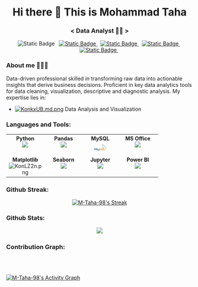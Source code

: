 <h1 align="center">Hi there 👋 This is Mohammad Taha</h1>

<h3 align="center"><strong>< Data Analyst 👨‍💻 ></strong></h3>

<div align="center">
  <a href="https://www.linkedin.com/in/mohammadtaha-businessanalytics/" style="text-decoration: none;">
    <img alt="Static Badge" src="https://img.shields.io/badge/Linkedin-blue?style=for-the-badge">
  </a>&nbsp;
  <a href="https://www.kaggle.com/mohammadtaha2024/code">
    <img alt="Static Badge" src="https://img.shields.io/badge/Kaggle-lightblue?style=for-the-badge">
  </a>&nbsp;
  <a href="https://medium.com/me/stories/public">
    <img alt="Static Badge" src="https://img.shields.io/badge/Medium-black?style=for-the-badge">
  </a>&nbsp;
    <a href="https://www.upwork.com/freelancers/~01158dbad6fc20cf59">
    <img alt="Static Badge" src="https://img.shields.io/badge/Upwork-black?style=for-the-badge">
  </a>&nbsp;
    <a href="https://www.fiverr.com/taha_mohammad?public_mode=true">
    <img alt="Static Badge" src="https://img.shields.io/badge/Fiverr-green haze?style=for-the-badge">
  </a>&nbsp;
</div>

### About me 🙋🏻‍♂️<br>

Data-driven professional skilled in transforming raw data into actionable insights that derive business decisions. Proficient in key data analytics tools for data cleaning, visualization, descriptive and diagnostic analysis. My expertise lies in:

- <a href="https://freeimage.host/i/KonkxUB"><img src="https://iili.io/KonkxUB.md.png" alt="KonkxUB.md.png" width="30" height = "30" border="0"></a> Data Analysis and Visualization

### Languages and Tools:


<table width="340px" align="center">
    <tbody>
        <tr valign="top">
            <td width="80px" align="center">
            <span><strong>Python</strong></span><br>
            <img height="32px" src="https://cdn.jsdelivr.net/gh/devicons/devicon/icons/python/python-original.svg">
            </td>
            <td width="90px" align="center">
            <span><strong>Pandas</strong></span><br>
            <img height="32px" src="https://cdn.jsdelivr.net/gh/devicons/devicon/icons/pandas/pandas-original-wordmark.svg">
            </td>
           <td width="80px" align="center">
            <span><strong>MySQL</strong></span><br>
            <img height="32px" src="https://github.com/devicons/devicon/blob/master/icons/mysql/mysql-original-wordmark.svg">
            <td width="80px" align="center">
            <span><strong>MS Office</strong></span><br>
            <img height="32px" src="https://user-images.githubusercontent.com/64362437/187420204-0e96ffdb-d87d-405c-b37b-722bb8cca027.png">
            </td>
        </tr>
        <tr valign="top">     
            <td width="80px" align="center">
            <span><strong>Matplotlib</strong></span><br>
            <img height="32px" src="https://iili.io/KonLZ2n.png" alt="KonLZ2n.png" width="35" height = "35" border="0">
            <td width="80px" align="center">
            <span><strong>Seaborn</strong></span><br>
            <img height="32px" src="https://seaborn.pydata.org/_images/logo-wide-lightbg.svg">
            </td>
            <td width="80px" align="center">
            <span><strong>Jupyter</strong></span><br>
            <img height="32px" src="https://cdn.jsdelivr.net/gh/devicons/devicon/icons/jupyter/jupyter-original-wordmark.svg">
            </td>
            <td width="95px" align="center">
            <span><strong>Power BI</strong></span><br>
            <img height="32px" src="https://raw.githubusercontent.com/microsoft/PowerBI-Icons/2bf1c982fb24528eee1559a96a25eb534c175cfd/SVG/Power-BI.svg">
            </td>  
        </tr>
        
</table>

### Github Streak:

<p align="center">
    <a href="https://github.com/M-Taha-98/github-readme-streak-stats">
    <img title="🔥 Get streak stats for your profile at git.io/streak-stats" alt="M-Taha-98's Streak" src="https://github-readme-streak-stats.herokuapp.com?user=M-Taha-98&theme=dark&border_radius=5.1"/>
    </a>
</p>


### Github Stats:

<div align="center">
<img src="https://github-readme-stats.vercel.app/api?username=M-Taha-98&show_icons=true&theme=dark"/>
</div>

### Contribution Graph:

<br/>
<br/>

<a href="https://github.com/M-Taha-98/github-readme-activity-graph"><img alt="M-Taha-98's Activity Graph" src="https://github-readme-activity-graph.vercel.app/graph?username=M-Taha-98&theme=react-dark" /></a>

<br/>
<br/>



<!--
**M-Taha-98/M-Taha-98** is a ✨ _special_ ✨ repository because its `README.md` (this file) appears on your GitHub profile.

Here are some ideas to get you started:

- 🔭 I’m currently working on ...
- 🌱 I’m currently learning ...
- 👯 I’m looking to collaborate on ...
- 🤔 I’m looking for help with ...
- 💬 Ask me about ...
- 📫 How to reach me: ...
- 😄 Pronouns: ...
- ⚡ Fun fact: ...
-->
